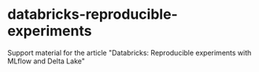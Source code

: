 # databricks-reproducible-experiments
Support material for the article "Databricks: Reproducible experiments with MLflow and Delta Lake"
